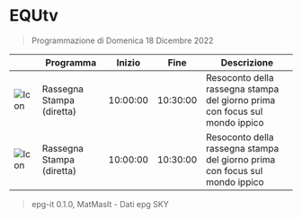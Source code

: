 # EQUtv
> Programmazione di Domenica 18 Dicembre 2022

||Programma|Inizio|Fine|Descrizione|
|---|---|---|---|---|
|![Icon](https://guidatv.sky.it/uuid/SportCalcio_Cover_JgZRMKTlp.png)|Rassegna Stampa (diretta)|10:00:00|10:30:00|Resoconto della rassegna stampa del giorno prima con focus sul mondo ippico
|![Icon](https://guidatv.sky.it/uuid/SportCalcio_Cover_JgZRMKTlp.png)|Rassegna Stampa (diretta)|10:00:00|10:30:00|Resoconto della rassegna stampa del giorno prima con focus sul mondo ippico



 > epg-it 0.1.0, MatMasIt - Dati epg SKY